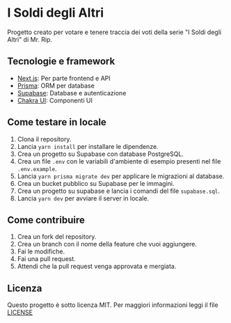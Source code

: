 # I Soldi degli Altri
Progetto creato per votare e tenere traccia dei voti della serie "I Soldi degli Altri" di Mr. Rip.

## Tecnologie e framework
- [Next.js](https://nextjs.org/): Per parte frontend e API
- [Prisma](https://www.prisma.io/): ORM per database
- [Supabase](https://supabase.io/): Database e autenticazione
- [Chakra UI](https://chakra-ui.com/): Componenti UI

## Come testare in locale
1. Clona il repository.
2. Lancia `yarn install` per installare le dipendenze.
3. Crea un progetto su Supabase con database PostgreSQL.
4. Crea un file `.env` con le variabili d'ambiente di esempio presenti nel file `.env.example`.
5. Lancia `yarn prisma migrate dev` per applicare le migrazioni al database.
6. Crea un bucket pubblico su Supabase per le immagini.
7. Crea un progetto su supabase e lancia i comandi del file `supabase.sql`.
8. Lancia `yarn dev` per avviare il server in locale.

## Come contribuire
1. Crea un fork del repository.
2. Crea un branch con il nome della feature che vuoi aggiungere.
3. Fai le modifiche.
4. Fai una pull request.
5. Attendi che la pull request venga approvata e mergiata.

## Licenza
Questo progetto è sotto licenza MIT. Per maggiori informazioni leggi il file [LICENSE](LICENSE)
